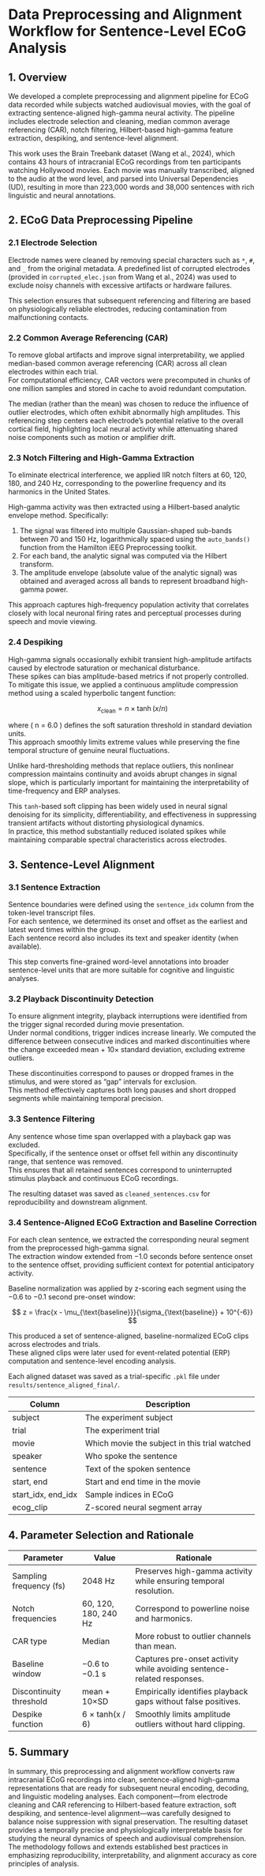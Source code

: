 # Data Preprocessing and Alignment Workflow for Sentence-Level ECoG Analysis

## 1. Overview

We developed a complete preprocessing and alignment pipeline for ECoG data recorded while subjects watched audiovisual movies, with the goal of extracting sentence-aligned high-gamma neural activity. The pipeline includes electrode selection and cleaning, median common average referencing (CAR), notch filtering, Hilbert-based high-gamma feature extraction, despiking, and sentence-level alignment.  

This work uses the Brain Treebank dataset (Wang et al., 2024), which contains 43 hours of intracranial ECoG recordings from ten participants watching Hollywood movies. Each movie was manually transcribed, aligned to the audio at the word level, and parsed into Universal Dependencies (UD), resulting in more than 223,000 words and 38,000 sentences with rich linguistic and neural annotations.  


## 2. ECoG Data Preprocessing Pipeline

### 2.1 Electrode Selection

Electrode names were cleaned by removing special characters such as `*`, `#`, and `_` from the original metadata. A predefined list of corrupted electrodes (provided in `corrupted_elec.json` from Wang et al., 2024) was used to exclude noisy channels with excessive artifacts or hardware failures.  

This selection ensures that subsequent referencing and filtering are based on physiologically reliable electrodes, reducing contamination from malfunctioning contacts.

### 2.2 Common Average Referencing (CAR)

To remove global artifacts and improve signal interpretability, we applied median-based common average referencing (CAR) across all clean electrodes within each trial.  
For computational efficiency, CAR vectors were precomputed in chunks of one million samples and stored in cache to avoid redundant computation.  

The median (rather than the mean) was chosen to reduce the influence of outlier electrodes, which often exhibit abnormally high amplitudes. This referencing step centers each electrode’s potential relative to the overall cortical field, highlighting local neural activity while attenuating shared noise components such as motion or amplifier drift.


### 2.3 Notch Filtering and High-Gamma Extraction

To eliminate electrical interference, we applied IIR notch filters at 60, 120, 180, and 240 Hz, corresponding to the powerline frequency and its harmonics in the United States.  

High-gamma activity was then extracted using a Hilbert-based analytic envelope method. Specifically:

1. The signal was filtered into multiple Gaussian-shaped sub-bands between 70 and 150 Hz, logarithmically spaced using the `auto_bands()` function from the Hamilton iEEG Preprocessing toolkit.  
2. For each band, the analytic signal was computed via the Hilbert transform.  
3. The amplitude envelope (absolute value of the analytic signal) was obtained and averaged across all bands to represent broadband high-gamma power.  

This approach captures high-frequency population activity that correlates closely with local neuronal firing rates and perceptual processes during speech and movie viewing.


### 2.4 Despiking

High-gamma signals occasionally exhibit transient high-amplitude artifacts caused by electrode saturation or mechanical disturbance.  
These spikes can bias amplitude-based metrics if not properly controlled. To mitigate this issue, we applied a continuous amplitude compression method using a scaled hyperbolic tangent function:

$$
x_{\text{clean}} = n \times \tanh(x / n)
$$

where \( n = 6.0 \) defines the soft saturation threshold in standard deviation units.  
This approach smoothly limits extreme values while preserving the fine temporal structure of genuine neural fluctuations.

Unlike hard-thresholding methods that replace outliers, this nonlinear compression maintains continuity and avoids abrupt changes in signal slope, which is particularly important for maintaining the interpretability of time-frequency and ERP analyses.  

This `tanh`-based soft clipping has been widely used in neural signal denoising for its simplicity, differentiability, and effectiveness in suppressing transient artifacts without distorting physiological dynamics.  
In practice, this method substantially reduced isolated spikes while maintaining comparable spectral characteristics across electrodes.



## 3. Sentence-Level Alignment

### 3.1 Sentence Extraction

Sentence boundaries were defined using the `sentence_idx` column from the token-level transcript files.  
For each sentence, we determined its onset and offset as the earliest and latest word times within the group.  
Each sentence record also includes its text and speaker identity (when available).

This step converts fine-grained word-level annotations into broader sentence-level units that are more suitable for cognitive and linguistic analyses.


### 3.2 Playback Discontinuity Detection

To ensure alignment integrity, playback interruptions were identified from the trigger signal recorded during movie presentation.  
Under normal conditions, trigger indices increase linearly. We computed the difference between consecutive indices and marked discontinuities where the change exceeded mean + 10× standard deviation, excluding extreme outliers.

These discontinuities correspond to pauses or dropped frames in the stimulus, and were stored as “gap” intervals for exclusion.  
This method effectively captures both long pauses and short dropped segments while maintaining temporal precision.


### 3.3 Sentence Filtering

Any sentence whose time span overlapped with a playback gap was excluded.  
Specifically, if the sentence onset or offset fell within any discontinuity range, that sentence was removed.  
This ensures that all retained sentences correspond to uninterrupted stimulus playback and continuous ECoG recordings.

The resulting dataset was saved as `cleaned_sentences.csv` for reproducibility and downstream alignment.


### 3.4 Sentence-Aligned ECoG Extraction and Baseline Correction

For each clean sentence, we extracted the corresponding neural segment from the preprocessed high-gamma signal.  
The extraction window extended from −1.0 seconds before sentence onset to the sentence offset, providing sufficient context for potential anticipatory activity.  

Baseline normalization was applied by z-scoring each segment using the −0.6 to −0.1 second pre-onset window:

$$
z = \frac{x - \mu_{\text{baseline}}}{\sigma_{\text{baseline}} + 10^{-6}}
$$

This produced a set of sentence-aligned, baseline-normalized ECoG clips across electrodes and trials.  
These aligned clips were later used for event-related potential (ERP) computation and sentence-level encoding analysis.

Each aligned dataset was saved as a trial-specific `.pkl` file under `results/sentence_aligned_final/`.

| Column | Description |
|--------|-------------|
| subject | The experiment subject |
| trial | The experiment trial |
| movie | Which movie the subject in this trial watched |
| speaker | Who spoke the sentence |
| sentence | Text of the spoken sentence |
| start, end | Start and end time in the movie |
| start_idx, end_idx | Sample indices in ECoG |
| ecog_clip | Z-scored neural segment array |


## 4. Parameter Selection and Rationale

| Parameter | Value | Rationale |
|------------|--------|-----------|
| Sampling frequency (fs) | 2048 Hz | Preserves high-gamma activity while ensuring temporal resolution. |
| Notch frequencies | 60, 120, 180, 240 Hz | Correspond to powerline noise and harmonics. |
| CAR type | Median | More robust to outlier channels than mean. |
| Baseline window | −0.6 to −0.1 s | Captures pre-onset activity while avoiding sentence-related responses. |
| Discontinuity threshold | mean + 10×SD | Empirically identifies playback gaps without false positives. |
| Despike function | 6 × tanh(x / 6) | Smoothly limits amplitude outliers without hard clipping. |



## 5. Summary

In summary, this preprocessing and alignment workflow converts raw intracranial ECoG recordings into clean, sentence-aligned high-gamma representations that are ready for subsequent neural encoding, decoding, and linguistic modeling analyses. Each component—from electrode cleaning and CAR referencing to Hilbert-based feature extraction, soft despiking, and sentence-level alignment—was carefully designed to balance noise suppression with signal preservation. The resulting dataset provides a temporally precise and physiologically interpretable basis for studying the neural dynamics of speech and audiovisual comprehension. The methodology follows and extends established best practices in emphasizing reproducibility, interpretability, and alignment accuracy as core principles of analysis.

